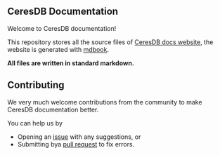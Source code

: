 ## CeresDB Documentation

Welcome to CeresDB documentation!

This repository stores all the source files of [CeresDB docs website](https://docs.ceresdb.io), the website is generated with [mdbook](https://rust-lang.github.io/mdBook/).

**All files are written in standard markdown.**

## Contributing

We very much welcome contributions from the community to make CeresDB documentation better.

You can help us by
- Opening an [issue](https://github.com/CeresDB/docs/issues) with any suggestions, or
- Submitting bya [pull request](https://github.com/CeresDB/docs/pulls) to fix errors.
